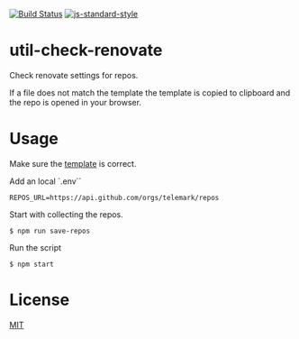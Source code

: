 [![Build Status](https://travis-ci.com/telemark/util-check-renovate.svg?branch=master)](https://travis-ci.com/telemark/util-check-renovate)
[![js-standard-style](https://img.shields.io/badge/code%20style-standard-brightgreen.svg?style=flat)](https://github.com/feross/standard)

# util-check-renovate

Check renovate settings for repos.

If a file does not match the template the template is copied to clipboard and the repo is opened in your browser.

# Usage

Make sure the [template](data/template.json) is correct.

Add an local `.env``

```
REPOS_URL=https://api.github.com/orgs/telemark/repos
```

Start with collecting the repos.

```
$ npm run save-repos
```

Run the script

```
$ npm start
```

# License

[MIT](LICENSE)
